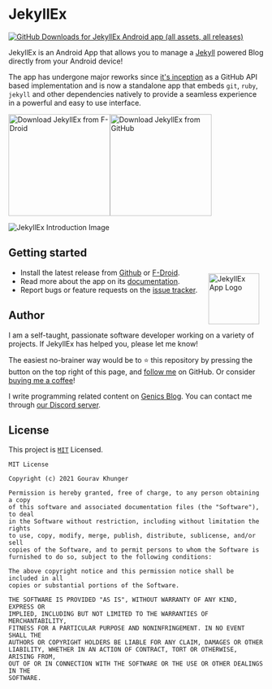 # JekyllEx

[![GitHub Downloads for JekyllEx Android app (all assets, all releases)](https://img.shields.io/github/downloads/jekyllex/jekyllex-android/total)][github]

[github]: https://github.com/jekyllex/jekyllex-android/releases/latest

JekyllEx is an Android App that allows you to manage a [Jekyll](https://github.com/jekyll/jekyll?tab=readme-ov-file#jekyll) powered Blog directly from your Android device!

The app has undergone major reworks since [it's inception](https://genicsblog.com/introducing-jekyllex-android-app) as a GitHub API based implementation and is now a standalone app that embeds `git`, `ruby`, `jekyll` and other dependencies natively to provide a seamless experience in a powerful and easy to use interface.

<a href="https://f-droid.org/packages/xyz.jekyllex/" target="_blank"><img width="200" alt="Download JekyllEx from F-Droid" src="https://jekyllex.xyz/assets/f-droid.png" /></a><a href="https://github.com/jekyllex/jekyllex-android/releases/latest" target="_blank"><img width="200" alt="Download JekyllEx from GitHub" src="https://jekyllex.xyz/assets/github.png" /></a>

<img alt="JekyllEx Introduction Image" src="https://raw.githubusercontent.com/jekyllex/jekyllex-android/main/.github/media/cover-image.png" />

## Getting started

<img alt="JekyllEx App Logo" src="https://raw.githubusercontent.com/jekyllex/jekyllex-android/main/.github/media/logo.png" height="100" width="100" align="right" style="margin:10px" />

- Install the latest release from [Github](https://github.com/jekyllex/jekyllex-android/releases/latest) or [F-Droid](https://f-droid.org/packages/xyz.jekyllex/).
- Read more about the app on its [documentation](https://docs.jekyllex.xyz).
- Report bugs or feature requests on the [issue tracker](https://github.com/jekyllex/jekyllex-android/issues/new/choose).

## Author

I am a self-taught, passionate software developer working on a variety of projects. If JekyllEx has helped you, please let me know!

The easiest no-brainer way would be to :star: this repository by pressing the button on the top right of this page, and [follow me](https://github.com/gouravkhunger) on GitHub. Or consider [buying me a coffee](https://paypal.me/gouravkhunger)!

I write programming related content on [Genics Blog](https://genicsblog.com/author/gouravkhunger/). You can contact me through [our Discord server](https://discord.genicsblog.com).

## License

This project is [`MIT`](https://github.com/jekyllex/jekyllex-android/blob/main/LICENSE) Licensed.

```
MIT License

Copyright (c) 2021 Gourav Khunger

Permission is hereby granted, free of charge, to any person obtaining a copy
of this software and associated documentation files (the "Software"), to deal
in the Software without restriction, including without limitation the rights
to use, copy, modify, merge, publish, distribute, sublicense, and/or sell
copies of the Software, and to permit persons to whom the Software is
furnished to do so, subject to the following conditions:

The above copyright notice and this permission notice shall be included in all
copies or substantial portions of the Software.

THE SOFTWARE IS PROVIDED "AS IS", WITHOUT WARRANTY OF ANY KIND, EXPRESS OR
IMPLIED, INCLUDING BUT NOT LIMITED TO THE WARRANTIES OF MERCHANTABILITY,
FITNESS FOR A PARTICULAR PURPOSE AND NONINFRINGEMENT. IN NO EVENT SHALL THE
AUTHORS OR COPYRIGHT HOLDERS BE LIABLE FOR ANY CLAIM, DAMAGES OR OTHER
LIABILITY, WHETHER IN AN ACTION OF CONTRACT, TORT OR OTHERWISE, ARISING FROM,
OUT OF OR IN CONNECTION WITH THE SOFTWARE OR THE USE OR OTHER DEALINGS IN THE
SOFTWARE.
```
